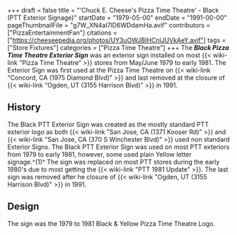 +++
draft = false
title = "'Chuck E. Cheese's Pizza Time Theatre' - Black (PTT Exterior Signage)"
startDate = "1979-05-00"
endDate = "1991-00-00"
pageThumbnailFile = "g7W_XN4aI7lD6WDdamHa.avif"
contributors = ["PizzaEntertainmentFan"]
citations = ["https://cheeseepedia.org/photos/UY3uOWJBIHCnlJUVkAeY.avif"]
tags = ["Store Fixtures"]
categories = ["Pizza Time Theatre"]
+++
The ***Black Pizza Time Theatre Exterior Sign*** was an exterior sign installed on most {{< wiki-link "Pizza Time Theatre" >}} stores from May/June 1979 to early 1981. The Exterior Sign was first used at the Pizza Time Theatre on {{< wiki-link "Concord, CA (1975 Diamond Blvd)" >}} and last removed at the closure of {{< wiki-link "Ogden, UT (3155 Harrison Blvd)" >}} in 1991.

## History

The Black PTT Exterior Sign was created as the mostly standard PTT exterior logo as both {{< wiki-link "San Jose, CA (1371 Kooser Rd)" >}} and {{< wiki-link "San Jose, CA (370 S Winchester Blvd)" >}} used non standard Exterior Signs. The Black PTT Exterior Sign was used on most PTT exteriors from 1979 to early 1981, however, some used plain Yellow letter signage.^(1)^ The sign was replaced on most PTT stores during the early 1980's due to most getting the {{< wiki-link "PTT 1981 Update" >}}. The last sign was removed after he closure of {{< wiki-link "Ogden, UT (3155 Harrison Blvd)" >}} in 1991.

## Design

The sign was the 1979 to 1981 Black & Yellow Pizza Time Theatre Logo.
